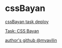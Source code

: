 # cssBayan

[cssBayan task deploy](https://mvavilin.github.io/cssBayan/cssBayan/)

[Task: CSS Bayan](https://github.com/DrDiman/CSS-Bayan-task)

[author's github @mvavilin](https://github.com/mvavilin)
